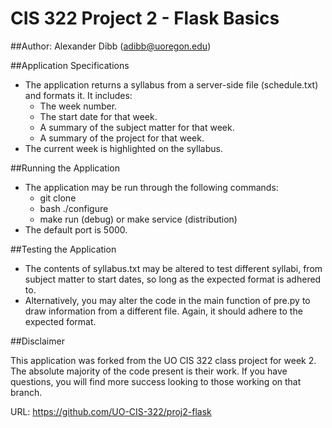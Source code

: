 # CIS 322 Project 2 - Flask Basics

##Author: Alexander Dibb (adibb@uoregon.edu)

##Application Specifications

* The application returns a syllabus from a server-side file (schedule.txt) 
and formats it. It includes:
  * The week number.
  * The start date for that week.
  * A summary of the subject matter for that week.
  * A summary of the project for that week.
* The current week is highlighted on the syllabus.

##Running the Application

* The application may be run through the following commands:
  * git clone
  * bash ./configure
  * make run (debug) or make service (distribution)
* The default port is 5000.

##Testing the Application

* The contents of syllabus.txt may be altered to test different syllabi, from
subject matter to start dates, so long as the expected format is adhered to. 
* Alternatively, you may alter the code in the main function of pre.py to draw
information from a different file. Again, it should adhere to the expected
format.

##Disclaimer

This application was forked from the UO CIS 322 class project for week 2. The 
absolute majority of the code present is their work. If you have questions, you
will find more success looking to those working on that branch.

URL: https://github.com/UO-CIS-322/proj2-flask